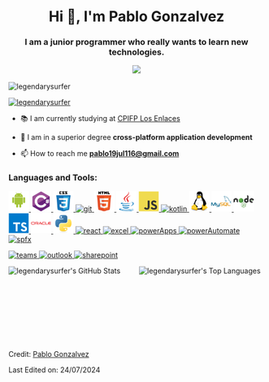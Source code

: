 <h1 align="center">Hi 👋, I'm Pablo Gonzalvez</h1>

<h3 align="center">I am a junior programmer who really wants to learn new technologies.</h3>
<!-- CABEZERA -->
<p align="center">
  <img src="https://miro.medium.com/max/2048/1*OohqW5DGh9CQS4hLY5FXzA.png" height="230"/>
</p>

<p align="left"> <img src="https://komarev.com/ghpvc/?username=legendarysurfer&label=Profile%20views&color=0e75b6&style=flat" alt="legendarysurfer" /> </p>

<p align="left"> <a href="https://github.com/ryo-ma/github-profile-trophy"><img src="https://github-profile-trophy.vercel.app/?username=legendarysurfer" alt="legendarysurfer" /></a> </p>

<!-- BREVE DESCRIPCION -->
- 📚 I am currently studying at [CPIFP Los Enlaces](https://cpilosenlaces.com/)

- 🌱 I am in a superior degree **cross-platform application development**

- 📫 How to reach me **pablo19jul116@gmail.com**

<!-- LENGUAJES Y HERRAMIENTAS -->
<h3 align="left">Languages and Tools:</h3>
<p align="left"> 
  <a href="https://developer.android.com" target="_blank" rel="noreferrer"> <img src="https://raw.githubusercontent.com/devicons/devicon/master/icons/android/android-original-wordmark.svg" alt="android" width="40" height="40"/> </a> 
  <a href="https://www.w3schools.com/cs/" target="_blank" rel="noreferrer"> <img src="https://raw.githubusercontent.com/devicons/devicon/master/icons/csharp/csharp-original.svg" alt="csharp" width="40" height="40"/> </a> 
  <a href="https://www.w3schools.com/css/" target="_blank" rel="noreferrer"> <img src="https://raw.githubusercontent.com/devicons/devicon/master/icons/css3/css3-original-wordmark.svg" alt="css3" width="40" height="40"/> </a> 
  <a href="https://git-scm.com/" target="_blank" rel="noreferrer"> <img src="https://www.vectorlogo.zone/logos/git-scm/git-scm-icon.svg" alt="git" width="40" height="40"/> </a> <a href="https://www.w3.org/html/" target="_blank" rel="noreferrer"> <img       
     src="https://raw.githubusercontent.com/devicons/devicon/master/icons/html5/html5-original-wordmark.svg" alt="html5" width="40" height="40"/> </a> 
  <a href="https://www.java.com" target="_blank" rel="noreferrer"> <img src="https://raw.githubusercontent.com/devicons/devicon/master/icons/java/java-original.svg" alt="java" width="40" height="40"/> </a> 
  <a href="https://developer.mozilla.org/en-US/docs/Web/JavaScript" target="_blank" rel="noreferrer"> <img src="https://raw.githubusercontent.com/devicons/devicon/master/icons/javascript/javascript-original.svg" alt="javascript" width="40" height="40"/> </a> 
  <a href="https://kotlinlang.org" target="_blank" rel="noreferrer"> <img src="https://www.vectorlogo.zone/logos/kotlinlang/kotlinlang-icon.svg" alt="kotlin" width="40" height="40"/> </a> 
  <a href="https://www.linux.org/" target="_blank" rel="noreferrer"> <img src="https://raw.githubusercontent.com/devicons/devicon/master/icons/linux/linux-original.svg" alt="linux" width="40" height="40"/> </a> 
  <a href="https://www.mysql.com/" target="_blank" rel="noreferrer"> <img src="https://raw.githubusercontent.com/devicons/devicon/master/icons/mysql/mysql-original-wordmark.svg" alt="mysql" width="40" height="40"/> </a> 
  <a href="https://nodejs.org" target="_blank" rel="noreferrer"> <img src="https://raw.githubusercontent.com/devicons/devicon/master/icons/nodejs/nodejs-original-wordmark.svg" alt="nodejs" width="40" height="40"/> </a> 
  <a href="https://www.typescriptlang.org" target="_blank" rel="noreferrer"> <img src="https://raw.githubusercontent.com/devicons/devicon/master/icons/typescript/typescript-original.svg" alt="typescript" width="40" height="40"/> </a>
  <a href="https://www.oracle.com/" target="_blank" rel="noreferrer"> <img src="https://raw.githubusercontent.com/devicons/devicon/master/icons/oracle/oracle-original.svg" alt="oracle" width="40" height="40"/> </a> 
  <a href="https://www.python.org" target="_blank" rel="noreferrer"> <img src="https://raw.githubusercontent.com/devicons/devicon/master/icons/python/python-original.svg" alt="python" width="40" height="40"/> </a> 
  <a href="https://es.react.dev/" target="_blank" rel="noreferrer"> <img src="https://github.com/user-attachments/assets/1c94a303-fda2-4a23-a11f-8706452decd4" alt="react" width="40" height="40"/> </a> 
  <a href="https://www.microsoft.com/es-es/microsoft-365/excel" target="_blank" rel="noreferrer"> <img src="https://github.com/user-attachments/assets/2813f7b2-de6b-45e4-a5e6-9f740e359fa2" alt="excel" width="40" height="40"/> </a> 
  <a href="https://make.powerapps.com/" target="_blank" rel="noreferrer"> <img src="https://github.com/user-attachments/assets/03272a69-afc0-41db-98c0-1eaae297958c" alt="powerApps" width="40" height="40"/> </a>
  <a href="https://make.powerautomate.com/" target="_blank" rel="noreferrer"> <img src="https://github.com/user-attachments/assets/88606992-e0cd-4b98-be30-dfe973ab5ceb" alt="powerAutomate" width="40" height="40"/> </a>
  <a href="https://learn.microsoft.com/es-es/sharepoint/dev/spfx/set-up-your-development-environment" target="_blank" rel="noreferrer"> <img src="https://github.com/user-attachments/assets/40831449-4b25-410a-a22f-160697c32ef8" alt="spfx" width="40" height="40"/></a>
  
  <a href="https://www.microsoft.com/es-es/microsoft-teams/log-in" target="_blank" rel="noreferrer"> <img src="https://github.com/user-attachments/assets/a4679715-18a4-4d88-ac12-c934d24aa7d1" alt="teams" width="40" height="40"/> </a>
  <a href="https://outlook.office.com/mail/" target="_blank" rel="noreferrer"> <img src="https://github.com/user-attachments/assets/5c6f7146-b348-4771-88b3-1939036627dc" alt="outlook" width="40" height="40"/> </a> 
  <a href="https://www.microsoft.com/es-es/microsoft-365/sharepoint/collaboration" target="_blank" rel="noreferrer"> <img src="https://github.com/user-attachments/assets/6addc739-fb1a-48cd-a251-a7fecb00ad45" alt="sharepoint" width="40" height="40"/> </a>
</p>
  
<!-- STATS Y LENGUAJES MAS USADOS -->
<div style="display: flex; justify-content: space-between; max-width: 800px;">
  <img style="height: 150px; width: 49%;" src="https://github-readme-stats.vercel.app/api?username=legendarysurfer&theme=gotham&count_private=true&show_icons=true&include_all_commits=true" alt="legendarysurfer's GitHub Stats"/>
  <img style="height: 150px; width: 49%;" src="https://github-readme-stats.vercel.app/api/top-langs/?username=legendarysurfer&layout=compact&theme=gotham&langs_count=8" alt="legendarysurfer's Top Languages"/>
</div>


Credit: [Pablo Gonzalvez](https://github.com/LegendarySurfer)

Last Edited on: 24/07/2024
